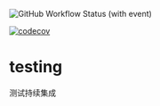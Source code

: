 ![GitHub Workflow Status (with event)](https://img.shields.io/github/actions/workflow/status/ajiho/testing/test.yaml)

[![codecov](https://codecov.io/gh/ajiho/testing/graph/badge.svg?token=1F2HW7G83Z)](https://codecov.io/gh/ajiho/testing)


# testing
测试持续集成

